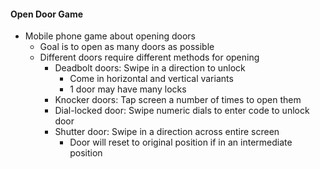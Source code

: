 #### Open Door Game
* Mobile phone game about opening doors
    * Goal is to open as many doors as possible
    * Different doors require different methods for opening
        * Deadbolt doors: Swipe in a direction to unlock
            * Come in horizontal and vertical variants
            * 1 door may have many locks
        * Knocker doors: Tap screen a number of times to open them
        * Dial-locked door: Swipe numeric dials to enter code to unlock door
        * Shutter door: Swipe in a direction across entire screen
            * Door will reset to original position if in an intermediate position